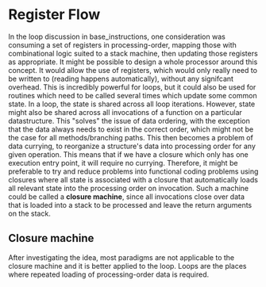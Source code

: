 # Register Flow

In the loop discussion in base_instructions, one consideration was consuming a set of registers in processing-order, mapping those with combinational logic suited to a stack machine, then updating those registers as appropriate. It might be possible to design a whole processor around this concept. It would allow the use of registers, which would only really need to be written to (reading happens automatically), without any signifcant overhead. This is incredibly powerful for loops, but it could also be used for routines which need to be called several times which update some common state. In a loop, the state is shared across all loop iterations. However, state might also be shared across all invocations of a function on a particular datastructure. This "solves" the issue of data ordering, with the exception that the data always needs to exist in the correct order, which might not be the case for all methods/branching paths. This then becomes a problem of data currying, to reorganize a structure's data into processing order for any given operation. This means that if we have a closure which only has one execution entry point, it will require no currying. Therefore, it might be preferable to try and reduce problems into functional coding problems using closures where all state is associated with a closure that automatically loads all relevant state into the processing order on invocation. Such a machine could be called a **closure machine**, since all invocations close over data that is loaded into a stack to be processed and leave the return arguments on the stack.

## Closure machine

After investigating the idea, most paradigms are not applicable to the closure machine and it is better applied to the loop. Loops are the places where repeated loading of processing-order data is required.
